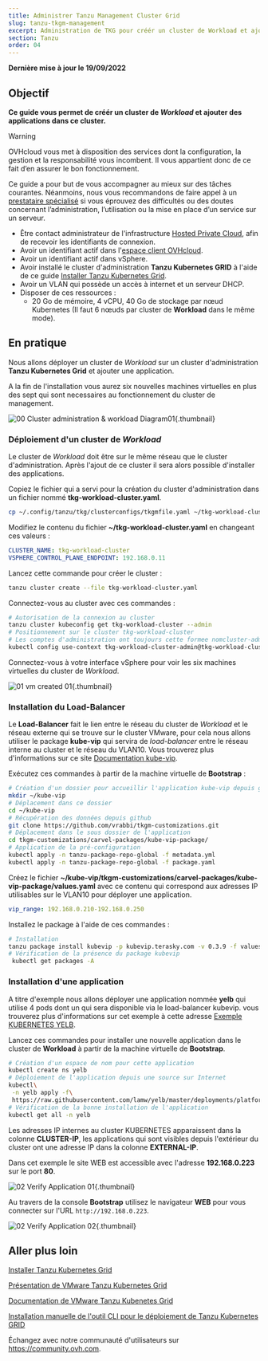 ```yaml
---
title: Administrer Tanzu Management Cluster Grid
slug: tanzu-tkgm-management
excerpt: Administration de TKG pour créér un cluster de Workload et ajouter des applications dans ce cluster.
section: Tanzu
order: 04
---
```


**Dernière mise à jour le 19/09/2022**

## Objectif

**Ce guide vous permet de créér un cluster de *Workload* et ajouter des applications dans ce cluster.**

> [!warning]
> OVHcloud vous met à disposition des services dont la configuration, la gestion et la responsabilité vous incombent. Il vous appartient donc de ce fait d’en assurer le bon fonctionnement.
>
> Ce guide a pour but de vous accompagner au mieux sur des tâches courantes. Néanmoins, nous vous recommandons de faire appel à un [prestataire spécialisé](https://partner.ovhcloud.com/fr/) si vous éprouvez des difficultés ou des doutes concernant l’administration, l’utilisation ou la mise en place d’un service sur un serveur.
>

- Être contact administrateur de l'infrastructure [Hosted Private Cloud](https://www.ovhcloud.com/fr/enterprise/products/hosted-private-cloud/), afin de recevoir les identifiants de connexion.
- Avoir un identifiant actif dans l'[espace client OVHcloud](https://www.ovh.com/auth/?action=gotomanager&from=https://www.ovh.com/fr/&ovhSubsidiary=fr).
- Avoir un identifiant actif dans vSphere.
- Avoir installé le cluster d'administration **Tanzu Kubernetes GRID** à l'aide de ce guide [Installer Tanzu Kubernetes Grid](https://docs.ovh.com/fr/private-cloud/tanzu-tkgm-installation).
- Avoir un VLAN qui possède un accès à internet et un serveur DHCP.
- Disposer de ces ressources :
    - 20 Go de mémoire, 4 vCPU, 40 Go de stockage par nœud Kubernetes (Il faut 6 nœuds par cluster de **Workload** dans le même mode).
    

## En pratique

Nous allons déployer un cluster de *Workload* sur un cluster d'administration **Tanzu Kubernetes Grid** et ajouter une application.

A la fin de l'installation vous aurez six nouvelles machines virtuelles en plus des sept qui sont necessaires au fonctionnement du cluster de management. 

![00 Cluster administration & workload Diagram01](images/00-tkc-mc-wc01.png){.thumbnail}

### Déploiement d'un cluster de *Workload*

Le cluster de *Workload* doit être sur le même réseau que le cluster d'administration. Après l'ajout de ce cluster il sera alors possible d'installer des applications. 

Copiez le fichier qui a servi pour la création du cluster d'administration dans un fichier nommé **tkg-workload-cluster.yaml**.

```bash
cp ~/.config/tanzu/tkg/clusterconfigs/tkgmfile.yaml ~/tkg-workload-cluster.yaml
```

Modifiez le contenu du fichier **~/tkg-workload-cluster.yaml** en changeant ces valeurs :

```yaml
CLUSTER_NAME: tkg-workload-cluster
VSPHERE_CONTROL_PLANE_ENDPOINT: 192.168.0.11
```

Lancez cette commande pour créer le cluster :

```bash
tanzu cluster create --file tkg-workload-cluster.yaml
```

Connectez-vous au cluster avec ces commandes :

```bash
# Autorisation de la connexion au cluster
tanzu cluster kubeconfig get tkg-workload-cluster --admin
# Positionnement sur le cluster tkg-workload-cluster
# Les comptes d'administration ont toujours cette formee nomcluster-admin@nomcluster
kubectl config use-context tkg-workload-cluster-admin@tkg-workload-cluster
```

Connectez-vous à votre interface vSphere pour voir les six machines virtuelles du cluster de *Workload*.

![01 vm created 01](images/01-vm-created-after-cwl-deployment01.png){.thumbnail}


### Installation du **Load-Balancer**

Le **Load-Balancer** fait le lien entre le réseau du cluster de *Workload* et le réseau externe qui se trouve sur le cluster VMware, pour cela nous allons utiliser le package **kube-vip** qui servira de *load-balancer* entre le réseau interne au cluster et le réseau du VLAN10. Vous trouverez plus d'informations sur ce site [Documentation kube-vip](https://kube-vip.io/).

Exécutez ces commandes à partir de la machine virtuelle de **Bootstrap** :

```bash
# Création d'un dossier pour accueillir l'application kube-vip depuis git
mkdir ~/kube-vip
# Déplacement dans ce dossier
cd ~/kube-vip
# Récupération des données depuis github
git clone https://github.com/vrabbi/tkgm-customizations.git
# Déplacement dans le sous dossier de l'application
cd tkgm-customizations/carvel-packages/kube-vip-package/
# Application de la pré-configuration
kubectl apply -n tanzu-package-repo-global -f metadata.yml
kubectl apply -n tanzu-package-repo-global -f package.yaml
```

Créez le fichier **~/kube-vip/tkgm-customizations/carvel-packages/kube-vip-package/values.yaml** avec ce contenu qui correspond aux adresses IP utilisables sur le VLAN10 pour déployer une application.

```yaml
vip_range: 192.168.0.210-192.168.0.250
```

Installez le package à l'aide de ces commandes :

```bash
# Installation
tanzu package install kubevip -p kubevip.terasky.com -v 0.3.9 -f values.yaml
# Vérification de la présence du package kubevip
 kubectl get packages -A
```

### Installation d'une application

A titre d'exemple nous allons déployer une application nommée **yelb** qui utilise 4 pods dont un qui sera disponible via le load-balancer kubevip. vous trouverez plus d'informations sur cet exemple à cette adresse [Exemple KUBERNETES YELB](https://github.com/mreferre/yelb).

Lancez ces commandes pour installer une nouvelle application dans le cluster de **Workload** à partir de la machine virtuelle de **Bootstrap**.

```bash
# Création d'un espace de nom pour cette application
kubectl create ns yelb
# Déploiement de l'application depuis une source sur Internet
kubectl\
 -n yelb apply -f\
 https://raw.githubusercontent.com/lamw/yelb/master/deployments/platformdeployment/Kubernetes/yaml/yelb-k8s-loadbalancer.yaml
# Vérification de la bonne installation de l'application
kubectl get all -n yelb
```
Les adresses IP internes au cluster KUBERNETES apparaissent dans la colonne **CLUSTER-IP**, les applications qui sont visibles depuis l'extérieur du cluster ont une adresse IP dans la colonne **EXTERNAL-IP**.

Dans cet exemple le site WEB est accessible avec l'adresse **192.168.0.223** sur le port **80**.

![02 Verify Application 01](images/02-verify-application-01.png){.thumbnail}

Au travers de la console **Bootstrap** utilisez le navigateur **WEB** pour vous connecter sur l'URL `http://192.168.0.223`.

![02 Verify Application 02](images/02-verify-application-02.png){.thumbnail}

## Aller plus loin

[Installer Tanzu Kubernetes Grid](https://docs.ovh.com/fr/private-cloud/tanzu-tkgm-installation)

[Présentation de VMware Tanzu Kubernetes Grid](https://tanzu.vmware.com/kubernetes-grid)

[Documentation de VMware Tanzu Kubenetes Grid](https://https://docs.vmware.com/en/VMware-Tanzu-Kubernetes-Grid/index.html)

[Installation manuelle de l'outil CLI pour le déploiement de Tanzu Kubernetes GRID](https://docs.vmware.com/en/VMware-Tanzu-Kubernetes-Grid/1.5/vmware-tanzu-kubernetes-grid-15/GUID-install-cli.html)

Échangez avec notre communauté d'utilisateurs sur <https://community.ovh.com>.

